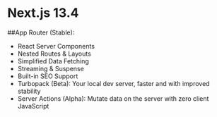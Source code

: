 <h1>Next.js 13.4</h1>

##App Router (Stable):

- React Server Components
- Nested Routes & Layouts
- Simplified Data Fetching
- Streaming & Suspense
- Built-in SEO Support
- Turbopack (Beta): Your local dev server, faster and with improved stability
- Server Actions (Alpha): Mutate data on the server with zero client JavaScript
